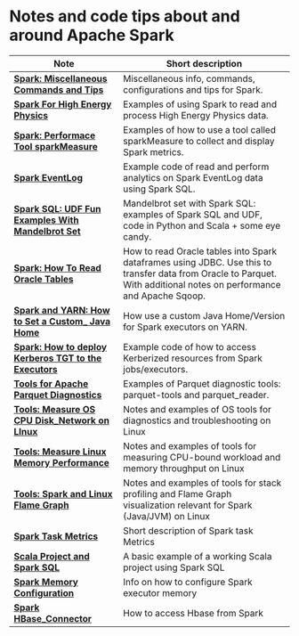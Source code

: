 # Notes and code tips about and around Apache Spark

| Note                          | Short description
| ----------------------------- | -----------------------------------------------------------------------------------
| [**Spark: Miscellaneous Commands and Tips**](Spark_Misc_Info.md) | Miscellaneous info, commands, configurations and tips for Spark.
| [**Spark For High Energy Physics**](Spark_HEP_Examples) | Examples of using Spark to read and process High Energy Physics data.
| [**Spark: Performace Tool sparkMeasure**](Spark_Performace_Tool_sparkMeasure.md)|Examples of how to use a tool called sparkMeasure to collect and display Spark metrics.
| [**Spark EventLog**](Spark_EventLog.md) | Example code of read and perform analytics on Spark EventLog data using Spark SQL.
| [**Spark SQL: UDF Fun Examples With Mandelbrot Set**](Spark_SQL_UDF_examples_Mandelbrot) | Mandelbrot set with Spark SQL: examples of Spark SQL and UDF, code in Python and Scala + some eye candy.
| [**Spark: How To Read Oracle Tables**](Spark_Oracle_JDBC_Howto.md) | How to read Oracle tables into Spark dataframes using JDBC. Use this to transfer data from Oracle to Parquet. With additional notes on performance and Apache Sqoop.
| [**Spark and YARN: How to Set a Custom_ Java Home**](Spark_Set_Java_Home_Howto.md) | How use a custom Java Home/Version for Spark executors on YARN.
| [**Spark: How to deploy Kerberos TGT to the Executors**](Spark_Executors_Kerberos_HowTo.md) | Example code of how to access Kerberized resources from Spark jobs/executors.
| [**Tools for Apache Parquet Diagnostics**](Tools_Parquet_Diagnostics.md) | Examples of Parquet diagnostic tools: parquet-tools and parquet_reader.
| [**Tools: Measure OS CPU Disk_Network on LInux**](Tools_Linux_OS_CPU_Disk_Network.md) | Notes and examples of OS tools for diagnostics and troubleshooting on Linux
| [**Tools: Measure Linux Memory Performance**](Tools_Linux_Memory_Perf_Measure.md) | Notes and examples of tools for measuring CPU-bound workload and memory throughput on Linux
| [**Tools: Spark and Linux Flame Graph**](Tools_Spark_Linux_FlameGraph.md) | Notes and examples of tools for stack profiling and Flame Graph visualization relevant for Spark (Java/JVM) on Linux
| [**Spark Task Metrics**](Spark_TaskMetrics.md) | Short description of Spark task Metrics
| [**Scala Project and Spark SQL**](testScalaProject) | A basic example of a working Scala project using Spark SQL  
| [**Spark Memory Configuration**](Spark_Memory_Configuration.md) | Info on how to configure Spark executor memory
| [**Spark HBase_Connector**](Spark_HBase_Connector.md) | How to access Hbase from Spark
